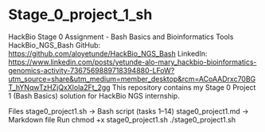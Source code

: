 # Stage_0_project_1_sh
HackBio Stage 0 Assignment - Bash Basics and Bioinformatics Tools
HackBio_NGS_Bash
GitHub: https://github.com/aloyetunde/HackBio_NGS_Bash
LinkedIn: https://www.linkedin.com/posts/yetunde-alo-mary_hackbio-bioinformatics-genomics-activity-7367569889718394880-LFoW?utm_source=share&utm_medium=member_desktop&rcm=ACoAADrxc70BGT_hYNqwTzHZjQxXlola2Ft_2gg
This repository contains my Stage 0 Project 1 (Bash Basics) solution for HackBio NGS internship.

Files
stage0_project1.sh → Bash script (tasks 1–14)
stage0_project1.md → Markdown file
Run
chmod +x stage0_project1.sh
./stage0_project1.sh
